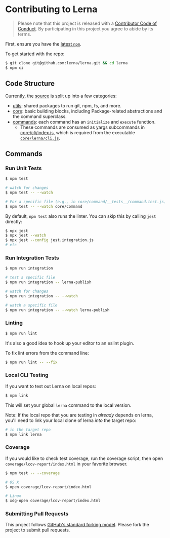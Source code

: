 # Contributing to Lerna

> Please note that this project is released with a [Contributor Code of Conduct](./CODE_OF_CONDUCT.md).
> By participating in this project you agree to abide by its terms.

First, ensure you have the [latest `npm`](https://docs.npmjs.com/).

To get started with the repo:

```sh
$ git clone git@github.com:lerna/lerna.git && cd lerna
$ npm ci
```

## Code Structure

Currently, the [source](https://github.com/lerna/lerna/tree/main) is split up into a few categories:

* [utils](https://github.com/lerna/lerna/tree/main/utils): shared packages to run git, npm, fs, and more.
* [core](https://github.com/lerna/lerna/tree/main/core): basic building blocks, including Package-related abstractions and the command superclass.
* [commands](https://github.com/lerna/lerna/tree/main/commands): each command has an `initialize` and `execute` function.
  * These commands are consumed as yargs subcommands in [core/cli/index.js](https://github.com/lerna/lerna/blob/main/core/cli/index.js), which is required from the executable [`core/lerna/cli.js`](https://github.com/lerna/lerna/blob/main/core/lerna/cli.js).

## Commands

### Run Unit Tests

```sh
$ npm test

# watch for changes
$ npm test -- --watch

# For a specific file (e.g., in core/command/__tests__/command.test.js)
$ npm test -- --watch core/command
```

By default, `npm test` also runs the linter.
You can skip this by calling `jest` directly:

```sh
$ npx jest
$ npx jest --watch
$ npx jest --config jest.integration.js
# etc
```

### Run Integration Tests

```sh
$ npm run integration

# test a specific file
$ npm run integration -- lerna-publish

# watch for changes
$ npm run integration -- --watch

# watch a specific file
$ npm run integration -- --watch lerna-publish
```

### Linting

```sh
$ npm run lint
```

It's also a good idea to hook up your editor to an eslint plugin.

To fix lint errors from the command line:

```sh
$ npm run lint -- --fix
```

### Local CLI Testing

If you want to test out Lerna on local repos:

```sh
$ npm link
```

This will set your global `lerna` command to the local version.

Note: If the local repo that you are testing in _already_ depends on lerna,
you'll need to link your local clone of lerna _into_ the target repo:

```sh
# in the target repo
$ npm link lerna
```

### Coverage

If you would like to check test coverage, run the coverage script, then open
`coverage/lcov-report/index.html` in your favorite browser.

```sh
$ npm test -- --coverage

# OS X
$ open coverage/lcov-report/index.html

# Linux
$ xdg-open coverage/lcov-report/index.html
```

### Submitting Pull Requests

This project follows [GitHub's standard forking model](https://guides.github.com/activities/forking/). Please fork the project to submit pull requests. 
